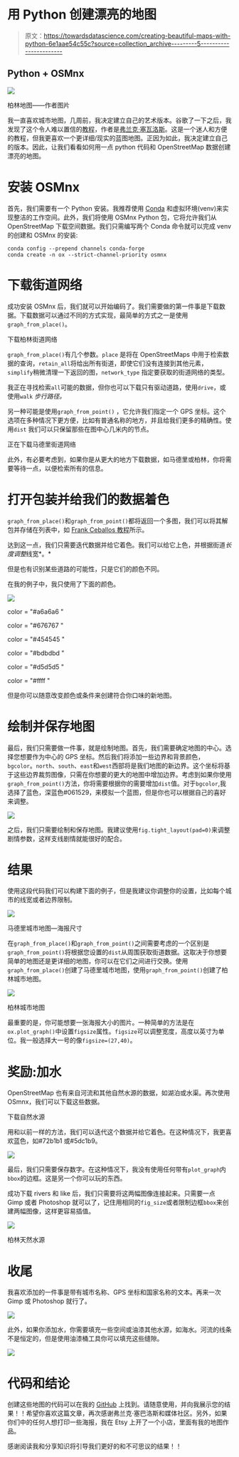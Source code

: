 # 用 Python 创建漂亮的地图

> 原文：<https://towardsdatascience.com/creating-beautiful-maps-with-python-6e1aae54c55c?source=collection_archive---------5----------------------->

## Python + OSMnx

![](img/2c369b771c38895f963692656a84031d.png)

柏林地图——作者图片

我一直喜欢城市地图，几周前，我决定建立自己的艺术版本。谷歌了一下之后，我发现了这个令人难以置信的[教程](/making-artistic-maps-with-python-9d37f5ea8af0)，作者是[弗兰克·塞瓦洛斯](https://frank-ceballos.medium.com/)。这是一个迷人和方便的教程，但我更喜欢一个更详细/现实的蓝图地图。正因为如此，我决定建立自己的版本。因此，让我们看看如何用一点 python 代码和 OpenStreetMap 数据创建漂亮的地图。

# 安装 OSMnx

首先，我们需要有一个 Python 安装。我推荐使用 [Conda](https://docs.conda.io/en/latest/) 和虚拟环境(venv)来实现整洁的工作空间。此外，我们将使用 OSMnx Python 包，它将允许我们从 OpenStreetMap 下载空间数据。我们只需编写两个 Conda 命令就可以完成 venv 的创建和 OSMnx 的安装:

```
conda config --prepend channels conda-forge
conda create -n ox --strict-channel-priority osmnx
```

# 下载街道网络

成功安装 OSMnx 后，我们就可以开始编码了。我们需要做的第一件事是下载数据。下载数据可以通过不同的方式实现，最简单的方式之一是使用`graph_from_place()`。

下载柏林街道网络

`graph_from_place()`有几个参数。`place` 是将在 OpenStreetMaps 中用于检索数据的查询，`retain_all`将给出所有街道，即使它们没有连接到其他元素，`simplify`稍微清理一下返回的图，`network_type` 指定要获取的街道网络的类型。

我正在寻找检索`all`可能的数据，但你也可以下载只有驱动道路，使用`drive`，或使用`walk` *步行路径。*

另一种可能是使用`graph_from_point()` ，它允许我们指定一个 GPS 坐标。这个选项在多种情况下更方便，比如有普通名称的地方，并且给我们更多的精确性。使用`dist` 我们可以只保留那些在图中心几米内的节点。

正在下载马德里街道网络

此外，有必要考虑到，如果你是从更大的地方下载数据，如马德里或柏林，你将需要等待一点，以便检索所有的信息。

# 打开包装并给我们的数据着色

`graph_from_place()`和`graph_from_point()`都将返回一个多图，我们可以将其解包并存储在列表中，如 [Frank Ceballos 教程](/making-artistic-maps-with-python-9d37f5ea8af0)所示。

达到这一点，我们只需要迭代数据并给它着色。我们可以给它上色，并根据街道*长度调整*线宽*。*

但是也有识别某些道路的可能性，只是它们的颜色不同。

在我的例子中，我只使用了下面的颜色。

![](img/1acd00dcbbb2e8330b576e9df753617d.png)

color = "#a6a6a6 "

color = "#676767 "

color = "#454545 "

color = "#bdbdbd "

color = "#d5d5d5 "

color = "#ffff "

但是你可以随意改变颜色或条件来创建符合你口味的新地图。

# 绘制并保存地图

最后，我们只需要做一件事，就是绘制地图。首先，我们需要确定地图的中心。选择您想要作为中心的 GPS 坐标。然后我们将添加一些边界和背景颜色，`bgcolor`。`north`、`south`、`east`和`west`西部将是我们地图的新边界。这个坐标将基于这些边界裁剪图像，只需在你想要的更大的地图中增加边界。考虑到如果你使用`graph_from_point()`方法，你将需要根据你的需要增加`dist`值。对于`bgcolor`,我选择了蓝色，深蓝色#061529，来模拟一个蓝图，但是你也可以根据自己的喜好来调整。

![](img/3ed21c1b92d272ebc589c6af7cadad2d.png)

之后，我们只需要绘制和保存地图。我建议使用`fig.tight_layout(pad=0)`来调整剧情参数，这样支线剧情就能很好的配合。

# 结果

使用这段代码我们可以构建下面的例子，但是我建议你调整你的设置，比如每个城市的线宽或者边界限制。

![](img/032b2f0fdfec3a42fb1c26b3b7fde07e.png)

马德里城市地图—海报尺寸

在`graph_from_place()`和`graph_from_point()`之间需要考虑的一个区别是`graph_from_point()`将根据您设置的`dist`从周围获取街道数据。这取决于你想要简单的地图还是更详细的地图，你可以在它们之间进行交换。使用`graph_from_place()`创建了马德里城市地图，使用`graph_from_point()`创建了柏林城市地图。

![](img/bbf9fb6fcc45792e8882b3a50dc34f8c.png)

柏林城市地图

最重要的是，你可能想要一张海报大小的图片。一种简单的方法是在`ox.plot_graph()`中设置`figsize`属性。`figsize`可以调整宽度，高度以英寸为单位。我一般选择大一号的像`figsize=(27,40)`。

# 奖励:加水

OpenStreetMap 也有来自河流和其他自然水源的数据，如湖泊或水渠。再次使用 OSmnx，我们可以下载这些数据。

下载自然水源

用和以前一样的方法，我们可以迭代这个数据并给它着色。在这种情况下，我更喜欢蓝色，如#72b1b1 或#5dc1b9。

![](img/6750e2486b4e673e692150f6232c0460.png)

最后，我们只需要保存数字。在这种情况下，我没有使用任何带有`plot_graph`内`bbox`的边框。这是另一个你可以玩的东西。

成功下载 rivers 和 like 后，我们只需要将这两幅图像连接起来。只需要一点 Gimp 或者 Photoshop 就可以了，记住用相同的`fig_size`或者限制边框`bbox`来创建两幅图像，这样更容易插值。

![](img/d76df6c7efabe2bb91808114448a9bfd.png)

柏林天然水源

# 收尾

我喜欢添加的一件事是带有城市名称、GPS 坐标和国家名称的文本。再来一次 Gimp 或 Photoshop 就行了。

![](img/50868bc59fa3967f25141d3363a09b55.png)

此外，如果你添加水，你需要填充一些空间或油漆其他水源，如海水。河流的线条不是恒定的，但是使用油漆桶工具你可以填充这些缝隙。

![](img/d68e30d88e83ac27e3394ce83920ebca.png)

# 代码和结论

创建这些地图的代码可以在我的 [GitHub](https://github.com/CarlosLannister/beautifulMaps) 上找到。请随意使用，并向我展示您的结果！！希望你喜欢这篇文章，再次感谢弗兰克·塞巴洛斯和媒体社区。另外，如果你们中的任何人想打印一些海报，我在 Etsy 上开了一个小店，里面有我的地图作品。

感谢阅读我和分享知识将引导我们更好的和不可思议的结果！！